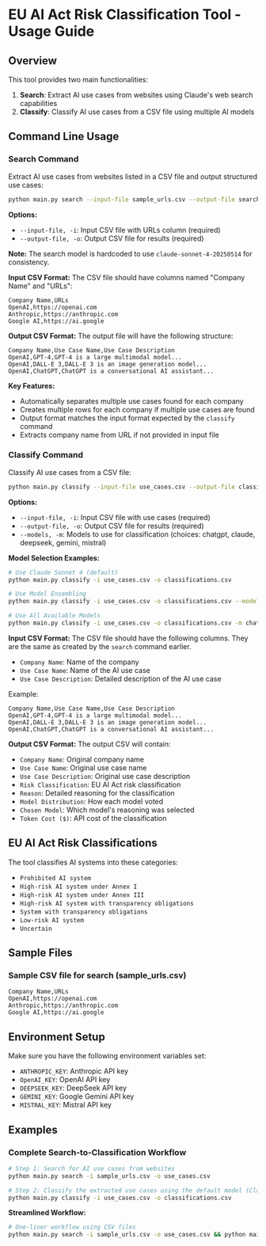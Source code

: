 # EU AI Act Risk Classification Tool - Usage Guide

## Overview
This tool provides two main functionalities:
1. **Search**: Extract AI use cases from websites using Claude's web search capabilities
2. **Classify**: Classify AI use cases from a CSV file using multiple AI models

## Command Line Usage

### Search Command
Extract AI use cases from websites listed in a CSV file and output structured use cases:

```bash
python main.py search --input-file sample_urls.csv --output-file search_results.csv
```

**Options:**
- `--input-file, -i`: Input CSV file with URLs column (required)
- `--output-file, -o`: Output CSV file for results (required)

**Note:** The search model is hardcoded to use `claude-sonnet-4-20250514` for consistency.

**Input CSV Format:**
The CSV file should have columns named "Company Name" and "URLs":

```csv
Company Name,URLs
OpenAI,https://openai.com
Anthropic,https://anthropic.com
Google AI,https://ai.google
```

**Output CSV Format:**
The output file will have the following structure:

```csv
Company Name,Use Case Name,Use Case Description
OpenAI,GPT-4,GPT-4 is a large multimodal model...
OpenAI,DALL-E 3,DALL-E 3 is an image generation model...
OpenAI,ChatGPT,ChatGPT is a conversational AI assistant...
```

**Key Features:**
- Automatically separates multiple use cases found for each company
- Creates multiple rows for each company if multiple use cases are found
- Output format matches the input format expected by the `classify` command
- Extracts company name from URL if not provided in input file

### Classify Command
Classify AI use cases from a CSV file:

```bash
python main.py classify --input-file use_cases.csv --output-file classifications.csv
```

**Options:**
- `--input-file, -i`: Input CSV file with use cases (required)
- `--output-file, -o`: Output CSV file for results (required)
- `--models, -m`: Models to use for classification (choices: chatgpt, claude, deepseek, gemini, mistral)

**Model Selection Examples:**
```bash
# Use Claude Sonnet 4 (default)
python main.py classify -i use_cases.csv -o classifications.csv

# Use Model Ensembling
python main.py classify -i use_cases.csv -o classifications.csv --models chatgpt claude gemini

# Use All Available Models
python main.py classify -i use_cases.csv -o classifications.csv -m chatgpt, claude, deepseek, gemini, mistral
```

**Input CSV Format:**
The CSV file should have the following columns. They are the same as created by the `search` command earlier.
- `Company Name`: Name of the company
- `Use Case Name`: Name of the AI use case
- `Use Case Description`: Detailed description of the AI use case

Example:
```csv
Company Name,Use Case Name,Use Case Description
OpenAI,GPT-4,GPT-4 is a large multimodal model...
OpenAI,DALL-E 3,DALL-E 3 is an image generation model...
OpenAI,ChatGPT,ChatGPT is a conversational AI assistant...
```

**Output CSV Format:**
The output CSV will contain:
- `Company Name`: Original company name
- `Use Case Name`: Original use case name
- `Use Case Description`: Original use case description
- `Risk Classification`: EU AI Act risk classification
- `Reason`: Detailed reasoning for the classification
- `Model Distribution`: How each model voted
- `Chosen Model`: Which model's reasoning was selected
- `Token Cost ($)`: API cost of the classification

## EU AI Act Risk Classifications

The tool classifies AI systems into these categories:
- `Prohibited AI system`
- `High-risk AI system under Annex I`
- `High-risk AI system under Annex III`
- `High-risk AI system with transparency obligations`
- `System with transparency obligations`
- `Low-risk AI system`
- `Uncertain`

## Sample Files

### Sample CSV file for search (sample_urls.csv)
```csv
Company Name,URLs
OpenAI,https://openai.com
Anthropic,https://anthropic.com
Google AI,https://ai.google
```

## Environment Setup

Make sure you have the following environment variables set:
- `ANTHROPIC_KEY`: Anthropic API key
- `OpenAI_KEY`: OpenAI API key
- `DEEPSEEK_KEY`: DeepSeek API key
- `GEMINI_KEY`: Google Gemini API key
- `MISTRAL_KEY`: Mistral API key

## Examples

### Complete Search-to-Classification Workflow
```bash
# Step 1: Search for AI use cases from websites
python main.py search -i sample_urls.csv -o use_cases.csv

# Step 2: Classify the extracted use cases using the default model (Claude Sonnet 4)
python main.py classify -i use_cases.csv -o classifications.csv
```

**Streamlined Workflow:**
```bash
# One-liner workflow using CSV files
python main.py search -i sample_urls.csv -o use_cases.csv && python main.py classify -i use_cases.csv -o classifications.csv
```
